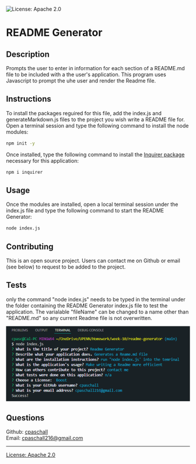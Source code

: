 
  ![License: Apache 2.0](https://img.shields.io/badge/License-Apache_2.0-blue.svg)

  # README Generator

  ## Description
  Prompts the user to enter in information for each section of a README.md file to be included with a the user's application.  This program uses Javascript to prompt the uhe user and render the Readme file.

  ## Instructions
  To install the packages reguired for this file, add the index.js and generateMarkdown.js files to the project you wish write a README file for.  Open a terminal session and type the following command to install the  node modules:

  ```bash
  npm init -y
  ```
  Once installed, type the following command to install the [Inquirer package](https://www.npmjs.com/package/inquirer) necessary for this application:

  ```bash
  npm i inquirer
  ```

  ## Usage
  Once the modules are installed, open a local terminal session under the index.js file and type the following command to start the README Generator:

  ```bash
  node index.js
  ``` 

  ## Contributing
  This is an open source project.  Users can contact me on Github or email (see below) to request to be added to the project.

  ## Tests
  only the command "node index.js" needs to be typed in the terminal under the folder containing the README Generator index.js file to test the application.  The  varialable "fileName" can be changed to a name other than "README.md" so any current Readme file is not overwritten.
  <br>
  
  ![Readme Generator in Terminal](./images/Capture.PNG)

  ## Questions
  Github: [cpaschall](https://github.com/cpaschall)
  <br>
  Email: cpaschall216@gmail.com

  ---

  [License: Apache 2.0](https://opensource.org/licenses/Apache-2.0)
 
  